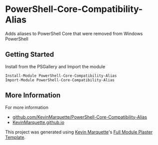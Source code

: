 # PowerShell-Core-Compatibility-Alias

Adds aliases to PowerShell Core that were removed from Windows PowerShell

## Getting Started

Install from the PSGallery and Import the module

    Install-Module PowerShell-Core-Compatibility-Alias
    Import-Module PowerShell-Core-Compatibility-Alias

## More Information

For more information

* [github.com/KevinMarquette/PowerShell-Core-Compatibility-Alias](https://github.com/KevinMarquette/PowerShell-Core-Compatibility-Alias)
* [KevinMarquette.github.io](https://KevinMarquette.github.io)

This project was generated using [Kevin Marquette](http://kevinmarquette.github.io)'s [Full Module Plaster Template](https://github.com/KevinMarquette/PlasterTemplates/tree/master/FullModuleTemplate).
